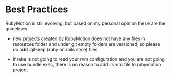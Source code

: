 
# Best Practices
RubyMotion is still evolving, but based on my personal opinion these are the guidelines



* new projects created by RubyMotion does not have any files in resources folder and under git empty folders are versioned, so please do add .gitkeep (ruby on rails style) files


* if rake is not going to read your rvm configuration and you are not going to use bundle exec, there is no reason to add .rvmrc file to rubymotion project

